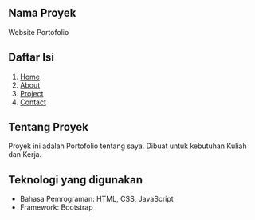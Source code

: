 ## Nama Proyek
Website Portofolio

## Daftar Isi
1. [Home](#home)
2. [About](#about)
3. [Project](#project)
4. [Contact](#contact)

## Tentang Proyek
Proyek ini adalah Portofolio tentang saya. Dibuat untuk kebutuhan Kuliah dan Kerja.

## Teknologi yang digunakan
- Bahasa Pemrograman: HTML, CSS, JavaScript
- Framework: Bootstrap
